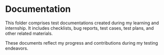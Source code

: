 # Documentation

This folder comprises test documentations created during my learning and internship. 
It includes checklists, bug reports, test cases, test plans, and other related materials. 

These documents reflect my progress and contributions during my testing endeavors.